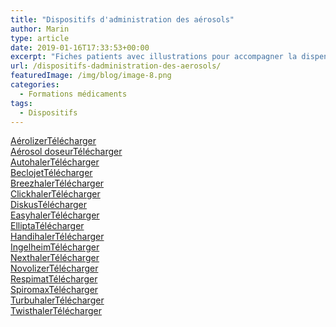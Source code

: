```yaml
---
title: "Dispositifs d'administration des aérosols"
author: Marin
type: article
date: 2019-01-16T17:33:53+00:00
excerpt: "Fiches patients avec illustrations pour accompagner la dispensation de dispositifs d’inhalation. "
url: /dispositifs-dadministration-des-aerosols/
featuredImage: /img/blog/image-8.png
categories:
  - Formations médicaments
tags:
  - Dispositifs
---
```


<div class="wp-block-file">
  <a href="https://pharmacie.marionetmarin.fr/img/fiche-AM_aerolizer.pdf">Aérolizer</a><a href="https://pharmacie.marionetmarin.fr/img/fiche-AM_aerolizer.pdf" class="wp-block-file__button" download>Télécharger</a>
</div>

<div class="wp-block-file">
  <a href="https://pharmacie.marionetmarin.fr/img/fiche-AM_aerosol-doseur-spray.pdf">Aérosol doseur</a><a href="https://pharmacie.marionetmarin.fr/img/fiche-AM_aerosol-doseur-spray.pdf" class="wp-block-file__button" download>Télécharger</a>
</div>

<div class="wp-block-file">
  <a href="https://pharmacie.marionetmarin.fr/img/fiche-AM_autohaler.pdf">Autohaler</a><a href="https://pharmacie.marionetmarin.fr/img/fiche-AM_autohaler.pdf" class="wp-block-file__button" download>Télécharger</a>
</div>

<div class="wp-block-file">
  <a href="https://pharmacie.marionetmarin.fr/img/fiche-AM_beclojet.pdf">Beclojet</a><a href="https://pharmacie.marionetmarin.fr/img/fiche-AM_beclojet.pdf" class="wp-block-file__button" download>Télécharger</a>
</div>

<div class="wp-block-file">
  <a href="https://pharmacie.marionetmarin.fr/img/fiche-MM_breezhaler.pdf">Breezhaler</a><a href="https://pharmacie.marionetmarin.fr/img/fiche-MM_breezhaler.pdf" class="wp-block-file__button" download>Télécharger</a>
</div>

<div class="wp-block-file">
  <a href="https://pharmacie.marionetmarin.fr/img/fiche-AM_clickhaler.pdf">Clickhaler</a><a href="https://pharmacie.marionetmarin.fr/img/fiche-AM_clickhaler.pdf" class="wp-block-file__button" download>Télécharger</a>
</div>

<div class="wp-block-file">
  <a href="https://pharmacie.marionetmarin.fr/img/fiche-AM_diskus.pdf">Diskus</a><a href="https://pharmacie.marionetmarin.fr/img/fiche-AM_diskus.pdf" class="wp-block-file__button" download>Télécharger</a>
</div>

<div class="wp-block-file">
  <a href="https://pharmacie.marionetmarin.fr/img/fiche-AM_easyhaler.pdf">Easyhaler</a><a href="https://pharmacie.marionetmarin.fr/img/fiche-AM_easyhaler.pdf" class="wp-block-file__button" download>Télécharger</a>
</div>

<div class="wp-block-file">
  <a href="https://pharmacie.marionetmarin.fr/img/fiche-MM_ellipta.pdf">Ellipta</a><a href="https://pharmacie.marionetmarin.fr/img/fiche-MM_ellipta.pdf" class="wp-block-file__button" download>Télécharger</a>
</div>

<div class="wp-block-file">
  <a href="https://pharmacie.marionetmarin.fr/img/fiche-MM_handihaler.pdf">Handihaler</a><a href="https://pharmacie.marionetmarin.fr/img/fiche-MM_handihaler.pdf" class="wp-block-file__button" download>Télécharger</a>
</div>

<div class="wp-block-file">
  <a href="https://pharmacie.marionetmarin.fr/img/fiche-AM_inhalateur-ingelheim.pdf">Ingelheim</a><a href="https://pharmacie.marionetmarin.fr/img/fiche-AM_inhalateur-ingelheim.pdf" class="wp-block-file__button" download>Télécharger</a>
</div>

<div class="wp-block-file">
  <a href="https://pharmacie.marionetmarin.fr/img/fiche-MM_nexthaler.pdf">Nexthaler</a><a href="https://pharmacie.marionetmarin.fr/img/fiche-MM_nexthaler.pdf" class="wp-block-file__button" download>Télécharger</a>
</div>

<div class="wp-block-file">
  <a href="https://pharmacie.marionetmarin.fr/img/fiche-AM_novolizer.pdf">Novolizer</a><a href="https://pharmacie.marionetmarin.fr/img/fiche-AM_novolizer.pdf" class="wp-block-file__button" download>Télécharger</a>
</div>

<div class="wp-block-file">
  <a href="https://pharmacie.marionetmarin.fr/img/fiche-MM_respimat.pdf">Respimat</a><a href="https://pharmacie.marionetmarin.fr/img/fiche-MM_respimat.pdf" class="wp-block-file__button" download>Télécharger</a>
</div>

<div class="wp-block-file">
  <a href="https://pharmacie.marionetmarin.fr/img/fiche-MM_spiromax.pdf">Spiromax</a><a href="https://pharmacie.marionetmarin.fr/img/fiche-MM_spiromax.pdf" class="wp-block-file__button" download>Télécharger</a>
</div>

<div class="wp-block-file">
  <a href="https://pharmacie.marionetmarin.fr/img/fiche-AM_turbuhaler.pdf">Turbuhaler</a><a href="https://pharmacie.marionetmarin.fr/img/fiche-AM_turbuhaler.pdf" class="wp-block-file__button" download>Télécharger</a>
</div>

<div class="wp-block-file">
  <a href="https://pharmacie.marionetmarin.fr/img/fiche-AM_asmanex-twisthaler.pdf">Twisthaler</a><a href="https://pharmacie.marionetmarin.fr/img/fiche-AM_asmanex-twisthaler.pdf" class="wp-block-file__button" download>Télécharger</a>
</div>
